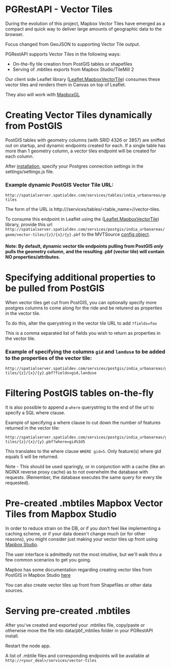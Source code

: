 PGRestAPI - Vector Tiles
=========

During the evolution of this project, Mapbox Vector Tiles have emerged as a compact and quick way to deliver large amounts of geographic data to the browser.

Focus changed from GeoJSON to supporting Vector Tile output.

PGRestAPI supports Vector Tiles in the following ways:

* On-the-fly tile creation from PostGIS tables or shapefiles
* Serving of .mbtiles exports from Mapbox Studio/TileMill 2

Our client side Leaflet library ([Leaflet.MapboxVectorTile](https://github.com/SpatialServer/Leaflet.MapboxVectorTile)) consumes these vector tiles and renders them in Canvas on top of Leaflet.

They also will work with [MapboxGL](https://www.mapbox.com/mapbox-gl/)

# Creating Vector Tiles dynamically from PostGIS

PostGIS tables with geometry columns (with SRID 4326 or 3857) are sniffed out on startup, and dynamic endpoints created for each.
If a single table has more than 1 geometry column, a vector tiles endpoint will be created for each column.

After [installation](https://github.com/spatialdev/PGRestAPI#installation), specify your Postgres connection settings in the settings/settings.js file.

### Example dynamic PostGIS Vector Tile URL:

	http://spatialserver.spatialdev.com/services/tables/india_urbanareas/geom/vector-tiles

The form of the URL is http://<host>/services/tables/<table_name>/<geometry column name>/vector-tiles.


To consume this endpoint in Leaflet using the ([Leaflet.MapboxVectorTile](https://github.com/SpatialServer/Leaflet.MapboxVectorTile)) library,
provide this url `http://spatialserver.spatialdev.com/services/postgis/india_urbanareas/geom/vector-tiles/{z}/{x}/{y}.pbf` to the MVTSource [config object](https://github.com/SpatialServer/Leaflet.MapboxVectorTile/blob/master/docs/configuration.md#config).


#### Note: By default, dynamic vector tile endpoints pulling from PostGIS *only* pulls the geometry column, and the resulting .pbf (vector tile) will contain NO properties/attributes.

# Specifying additional properties to be pulled from PostGIS

When vector tiles get cut from PostGIS, you can optionally specify more postgres columns to come along for the ride and be returend as properties in the vector tile.

To do this, alter the querystring in the vector tile URL to add `?fields=foo`

This is a comma separated list of fields you wish to return as properties in the vector tile.

### Example of specifying the columns `gid` and `landuse` to be added to the properties of the vector tile:

	http://spatialserver.spatialdev.com/services/postgis/india_urbanareas/geom/vector-tiles/{z}/{x}/{y}.pbf?fields=gid,landuse

# Filtering PostGIS tables on-the-fly

It is also possible to append a `where` querystring to the end of the url to specify a SQL where clause.

Example of specifying a where clause to cut down the number of features returned in the vector tile:

	http://spatialserver.spatialdev.com/services/postgis/india_urbanareas/geom/vector-tiles/{z}/{x}/{y}.pbf?where=gid%3d5

This translates to the where clause `WHERE gid=5`.  Only feature(s) where gid equals 5 will be returned.

Note - This should be used sparingly, or in conjunction with a cache (like an NGINX reverse proxy cache) as to not overwhelm the database with requests. (Remember, the database executes the same query for every tile requested).


# Pre-created .mbtiles Mapbox Vector Tiles from Mapbox Studio

In order to reduce strain on the DB, or if you don't feel like implementing a caching scheme, or if your data doesn't change much (or for other reasons), you might consider just making your vector tiles up front using [Mapbox Studio](https://www.mapbox.com/mapbox-studio/#darwin).

The user interface is admittedly not the most intuitive, but we'll walk thru a few common scenarios to get you going.

Mapbox has some documentation regarding creating vector tiles from PostGIS in Mapbox Studio [here](https://www.mapbox.com/mapbox-studio/postgis-manual/)

You can also create vector tiles up front from Shapefiles or other data sources.

# Serving pre-created .mbtiles

After you've created and exported your .mbtiles file, copy/paste or otherwise move the file into data/pbf_mbtiles folder in your PGRestAPI install.

Restart the node app.

A list of .mbtile files and corresponding endpoints will be available at `http://<your_deal>/services/vector-tiles`




